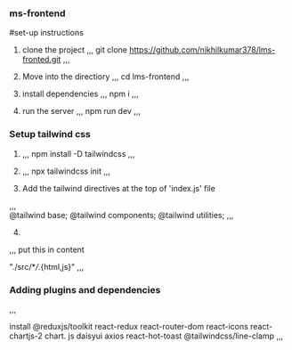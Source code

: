 ### ms-frontend

#set-up instructions

1. clone the project
   ,,,
   git clone https://github.com/nikhilkumar378/lms-fronted.git
   ,,,

2. Move into the directiory
   ,,,
   cd lms-frontend
   ,,,

3. install dependencies
   ,,,
   npm i
   ,,,

4. run the server
   ,,,
   npm run dev
   ,,,

### Setup tailwind css

1.  ,,,
    npm install -D tailwindcss
    ,,,

2.  ,,,
    npx tailwindcss init
    ,,,

3.  Add the tailwind directives at the top of 'index.js' file

,,,  
 @tailwind base;
@tailwind components;
@tailwind utilities;
,,,

4.

,,,
put this in content

"./src/\*_/_.{html,js}"
,,,

### Adding plugins and dependencies

,,,

install @reduxjs/toolkit react-redux react-router-dom react-icons react-chartjs-2 chart.
js daisyui axios react-hot-toast @tailwindcss/line-clamp
,,,
